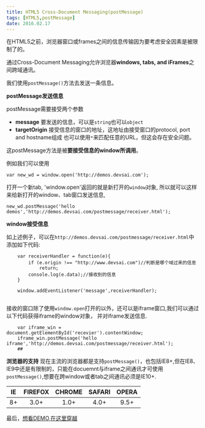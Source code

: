 ```yaml
---
title: HTML5 Cross-Document Messaging(postMessage)
tags: [HTML5,postMessage]
date: 2016.02.17
---
```



在HTML5之前，浏览器窗口或frames之间的信息传输因为要考虑安全因素是被限制了的。

通过Cross-Document Messaging允许浏览器**windows, tabs, and iFrames**之间跨域通讯。

我们使用`postMessage()`方法去发送一条信息。

**postMessage发送信息**

postMessage需要接受两个参数

*	**message** 要发送的信息，可以是`string`也可以`object`
*	**targetOrigin** 接受信息的窗口的地址，这地址由接受窗口的protocol, port and hostname组成 
也可以使用`*`来匹配任意的URL，但这会存在安全问题。

这postMessage方法是被**要接受信息的window所调用**。

例如我们可以使用

```
var new_wd = window.open('http://demos.devsai.com');

```

打开一个新tab,
'window.open'返回的就是新打开的`window`对象,
所以就可以这样来给新打开的window、tab窗口发送信息,

```
new_wd.postMessage('hello demos','http://demos.devsai.com/postmessage/receiver.html');

```

**window接受信息**

如上述例子，可以在`http://demos.devsai.com/postmessage/receiver.html`中添加如下代码:

```
	var receiverHandler = function(e){
		if (e.origin !== "http://www.devsai.com")//判断是哪个域过来的信息
      		return;
		console.log(e.data);//接收到的信息
	}

	window.addEventListener('message',receiverHandler);
	
```


接收的窗口除了使用`window.open`打开的以外，还可以是iframe窗口,我们可以通过以下代码获得iframe的window对象，
并对iframe发送信息.

```
	var iframe_win = document.getElementById('recevier').contentWindow;
	iframe_win.postMessage('hello iframe','http://demos.devsai.com/postmessage/receiver.html');
	##
```

**浏览器的支持**
现在主流的浏览器都是支持`postMessage()`，也包括IE8+,但在IE8、IE9中还是有限制的，只能在docuemnt与iframe之间通讯才可使用`postMessage()`,想要在跨window或者tab之间通讯必须是IE10+.



| IE 			| FIREFOX 		|	CHROME		| SAFARI		| OPERA 		|
| :------------:| :------------:| :------------:| :------------:| :------------:|
|	8+			|	3.0+ 		|	1.0+ 		|	4.0+ 		|	9.5+ 		|

最后，<a href="/demo/postmessage/sender.html" target="_blank">想看DEMO,在这里穿越</a>
